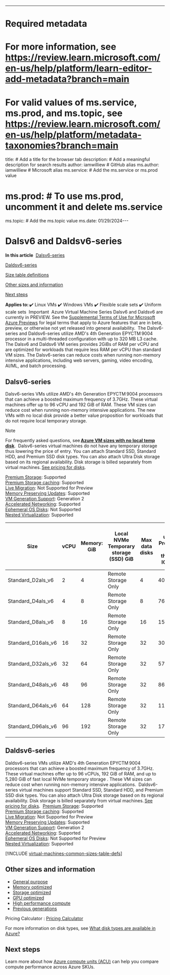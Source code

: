 ---
# Required metadata
# For more information, see https://review.learn.microsoft.com/en-us/help/platform/learn-editor-add-metadata?branch=main
# For valid values of ms.service, ms.prod, and ms.topic, see https://review.learn.microsoft.com/en-us/help/platform/metadata-taxonomies?branch=main

title:       # Add a title for the browser tab
description: # Add a meaningful description for search results
author:      iamwilliew # GitHub alias
ms.author:   iamwilliew # Microsoft alias
ms.service:  # Add the ms.service or ms.prod value
# ms.prod:   # To use ms.prod, uncomment it and delete ms.service
ms.topic:    # Add the ms.topic value
ms.date:     01/29/2024---

# Dalsv6 and Daldsv6-series

**In this article** 
[Dalsv6-series](/azure/virtual-machines/dasv5-dadsv5-series%22%20/l%20%22dasv5-series) 

[Daldsv6-series](/azure/virtual-machines/dasv5-dadsv5-series) 

[Size table definitions](/azure/virtual-machines/dasv5-dadsv5-series) 

[Other sizes and information](/azure/virtual-machines/dasv5-dadsv5-series) 

[Next steps](/azure/virtual-machines/dasv5-dadsv5-series) 

**Applies to:** ✔️ Linux VMs ✔️ Windows VMs ✔️ Flexible scale sets ✔️ Uniform scale sets 
Important 
Azure Virtual Machine Series Dalsv6 and Daldsv6 are currently in PREVIEW. See the [Supplemental Terms of Use for Microsoft Azure Previews](https://azure.microsoft.com/support/legal/preview-supplemental-terms/) for legal terms that apply to Azure features that are in beta, preview, or otherwise not yet released into general availability. 
The Dalsv6-series and Daldsv6-series utilize AMD's 4th Generation EPYCTM 9004 processor in a multi-threaded configuration with up to 320 MB L3 cache. The Dalsv6 and Daldsv6 VM series provides 2GiBs of RAM per vCPU and are optimized for workloads that require less RAM per vCPU than standard VM sizes. The Dalsv6-series can reduce costs when running non-memory intensive applications, including web servers, gaming, video encoding, AI/ML, and batch processing. 
## Dalsv6-series

Dalsv6-series VMs utilize AMD's 4th Generation EPYCTM 9004 processors that can achieve a boosted maximum frequency of 3.7GHz. These virtual machines offer up to 96 vCPU and 192 GiB of RAM. These VM sizes can reduce cost when running non-memory intensive applications. The new VMs with no local disk provide a better value proposition for workloads that do not require local temporary storage. 
> [!NOTE]
> For frequently asked questions, see **[Azure VM sizes with no local temp disk](/azure/virtual-machines/azure-vms-no-temp-disk)**. 
Dalsv6-series virtual machines do not have any temporary storage thus lowering the price of entry. You can attach Standard SSD, Standard HDD, and Premium SSD disk types. You can also attach Ultra Disk storage based on its regional availability. Disk storage is billed separately from virtual machines. [See pricing for disks](https://azure.microsoft.com/pricing/details/managed-disks/). 

[Premium Storage](/azure/virtual-machines/premium-storage-performance): Supported   
[Premium Storage caching](/azure/virtual-machines/premium-storage-performance): Supported   
[Live Migration](/azure/virtual-machines/maintenance-and-updates): Not Supported for Preview   
[Memory Preserving Updates](/azure/virtual-machines/maintenance-and-updates): Supported   
[VM Generation Support](/azure/virtual-machines/generation-2): Generation 2   
[Accelerated Networking](/azure/virtual-network/create-vm-accelerated-networking-cli): Supported   
[Ephemeral OS Disks](/azure/virtual-machines/ephemeral-os-disks): Not Supported   
[Nested Virtualization](/virtualization/hyper-v-on-windows/user-guide/nested-virtualization): Supported 

| Size               | vCPU | Memory: GiB | Local NVMe Temporary storage (SSD) GiB   | Max data disks | Max uncached Premium SSD disk throughput: IOPS/MBps | Max burst uncached Premium SSD disk throughput: IOPS/MBps1 | Max uncached Ultra Disk and Premium SSD V2 disk throughput: IOPS/MBps | Max burst uncached Ultra Disk and Premium SSD V2 disk throughput: IOPS/MBps1 | Max NICs | Max network bandwidth (Mbps) |
|--------------------|------|-------------|------------------------------------------|----------------|-----------------------------------------------------|------------------------------------------------------------|-----------------------------------------------------------------------|------------------------------------------------------------------------------|----------|------------------------------|
| Standard_D2als_v6  | 2    | 4           | Remote Storage Only                      | 4              | 4000/90                                             | 20000/1250                                                 | 4000/90                                                               | 20000/1250                                                                   | 2        | 12500                        |
| Standard_D4als_v6  | 4    | 8           | Remote Storage Only                      | 8              | 7600/180                                            | 20000/1250                                                 | 7600/180                                                              | 20000/1250                                                                   | 2        | 12500                        |
| Standard_D8als_v6  | 8    | 16          | Remote Storage Only                      | 16             | 15200/360                                           | 20000/1250                                                 | 15200/360                                                             | 20000/1250                                                                   | 4        | 12500                        |
| Standard_D16als_v6 | 16   | 32          | Remote Storage Only                      | 32             | 30400/720                                           | 40000/1250                                                 | 30400/720                                                             | 40000/1250                                                                   | 8        | 16000                        |
| Standard_D32als_v6 | 32   | 64          | Remote Storage Only                      | 32             | 57600/1440                                          | 80000/1700                                                 | 57600/1440                                                            | 80000/1700                                                                   | 8        | 20000                        |
| Standard_D48als_v6 | 48   | 96          | Remote Storage Only                      | 32             | 86400/2160                                          | 90000/2550                                                 | 86400/2160                                                            | 90000/2550                                                                   | 8        | 28000                        |
| Standard_D64als_v6 | 64   | 128         | Remote Storage Only                      | 32             | 115200/2880                                         | 120000/3400                                                | 115200/2880                                                           | 120000/3400                                                                  | 8        | 36000                        |
| Standard_D96als_v6 | 96   | 192         | Remote Storage Only                      | 32             | 175000/4320                                         | 175000/5090                                                | 175000/4320                                                           | 175000/5090                                                                  | 8        | 40000                        |1 Dalsv6-series VMs can [burst](/azure/virtual-machines/disk-bursting) their disk performance and get up to their bursting max for up to 30 minutes at a time. 

## Daldsv6-series
Daldsv6-series VMs utilize AMD's 4th Generation EPYCTM 9004 processors that can achieve a boosted maximum frequency of 3.7GHz. These virtual machines offer up to 96 vCPUs, 192 GiB of RAM, and up to 5,280 GiB of fast local NVMe temporary storage . These VM sizes can reduce cost when running non-memory intensive applications. 
Daldsv6-series virtual machines support Standard SSD, Standard HDD, and Premium SSD disk types. You can also attach Ultra Disk storage based on its regional availability. Disk storage is billed separately from virtual machines. [See pricing for disks](https://azure.microsoft.com/pricing/details/managed-disks/). 
[Premium Storage](/azure/virtual-machines/premium-storage-performance): Supported   
[Premium Storage caching](/azure/virtual-machines/premium-storage-performance): Supported   
[Live Migration](/azure/virtual-machines/maintenance-and-updates): Not Supported for Preview   
[Memory Preserving Updates](/azure/virtual-machines/maintenance-and-updates): Supported   
[VM Generation Support](/azure/virtual-machines/generation-2): Generation 2   
[Accelerated Networking](/azure/virtual-network/create-vm-accelerated-networking-cli): Supported   
[Ephemeral OS Disks](/azure/virtual-machines/ephemeral-os-disks): Not Supported for Preview   
[Nested Virtualization](/virtualization/hyper-v-on-windows/user-guide/nested-virtualization): Supported 


[!INCLUDE [virtual-machines-common-sizes-table-defs](../../includes/virtual-machines-common-sizes-table-defs.md)]

## Other sizes and information

- [General purpose](sizes-general.md)
- [Memory optimized](sizes-memory.md)
- [Storage optimized](sizes-storage.md)
- [GPU optimized](sizes-gpu.md)
- [High performance compute](sizes-hpc.md)
- [Previous generations](sizes-previous-gen.md)

Pricing Calculator : [Pricing Calculator](https://azure.microsoft.com/pricing/calculator/)

For more information on disk types, see [What disk types are available in Azure?](disks-types.md)

## Next steps

Learn more about how [Azure compute units (ACU)](acu.md) can help you compare compute performance across Azure SKUs.
